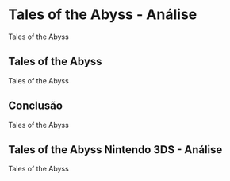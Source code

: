 ---
---

# Tales of the Abyss - Análise

Tales of the Abyss

## Tales of the Abyss

Tales of the Abyss

## Conclusão

Tales of the Abyss

## Tales of the Abyss Nintendo 3DS - Análise

Tales of the Abyss
